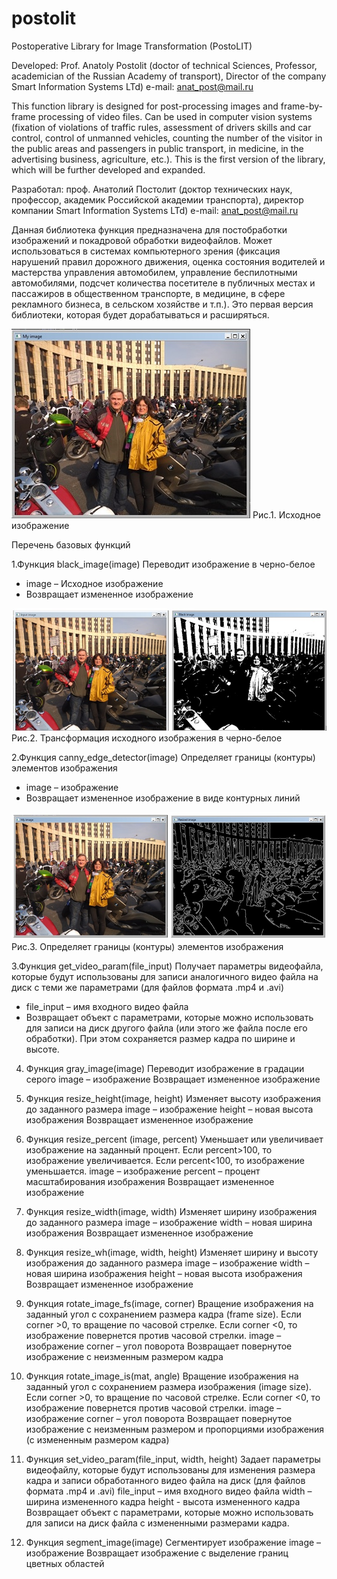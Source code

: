 # postolit
Postoperative Library for Image Transformation (PostoLIT)

Developed: Prof. Anatoly Postolit 
(doctor of technical Sciences, Professor, academician of the Russian Academy of transport),
Director of the company Smart Information Systems LTd)
e-mail: anat_post@mail.ru

This function library is designed for post-processing images and frame-by-frame processing of video files. Can be used in computer vision systems (fixation of violations of traffic rules, assessment of drivers skills and car control, control of unmanned vehicles, counting the number of the visitor in the public areas and passengers in public transport, in medicine, in the advertising business, agriculture, etc.).
This is the first version of the library, which will be further developed and expanded.

Разработал: проф. Анатолий Постолит 
          (доктор технических наук, профессор, академик Российской академии транспорта),
          директор компании Smart Information Systems LTd)
 e-mail: anat_post@mail.ru

Данная библиотека функция предназначена для постобработки изображений и покадровой обработки видеофайлов. Может использоваться в системах компьютерного зрения (фиксация нарушений правил дорожного движения, оценка состояния водителей и мастерства управления автомобилем, управление беспилотными автомобилями, подсчет количества посетителе в публичных местах и пассажиров в общественном транспорте,  в медицине, в сфере рекламного бизнеса, в сельском хозяйстве и т.п.).
Это первая версия библиотеки, которая будет дорабатываться и расширяться.

![alt text](images/Input_im.jpg "Исходное изображение")
Рис.1. Исходное изображение

Перечень базовых функций

1.Функция black_image(image)
Переводит изображение в черно-белое
- image – Исходное изображение
- Возвращает измененное изображение

![alt text](images/Black_im.jpg "Трансмформация в черно-белое")
Рис.2. Трансформация исходного изображения в черно-белое

2.Функция canny_edge_detector(image)
Определяет границы (контуры) элементов изображения
- image – изображение
- Возвращает измененное изображение в виде контурных линий

![alt text](images/Canny_im.jpg "Контуры элементов изображения")
Рис.3. Определяет границы (контуры) элементов изображения

3.Функция get_video_param(file_input)
Получает параметры видеофайла, которые будут использованы для записи  аналогичного видео файла на диск с теми же параметрами (для файлов формата .mp4 и .avi)
- file_input – имя входного видео файла
- Возвращает объект с параметрами, которые можно использовать для записи на диск другого файла (или этого же файла после его обработки). При этом сохраняется размер кадра по ширине и высоте.

4. Функция gray_image(image)	Переводит изображение в градации серого	image – изображение
Возвращает измененное изображение

5. Функция resize_height(image, height)	Изменяет высоту изображения до заданного размера	image – изображение
height – новая высота изображения
Возвращает измененное изображение

6. Функция resize_percent (image, percent)
	Уменьшает или увеличивает изображение на заданный процент. Если percent>100, то изображение увеличивается. Если percent<100, то изображение уменьшается.	image – изображение
percent – процент масштабирования изображения
Возвращает измененное изображение

7. Функция resize_width(image, width)	Изменяет ширину изображения до заданного размера	image – изображение
width – новая ширина изображения
Возвращает измененное изображение

8. Функция resize_wh(image, width, height)	Изменяет ширину и высоту изображения до заданного размера	image – изображение
width – новая ширина изображения
height – новая высота изображения
Возвращает измененное изображение

9. Функция rotate_image_fs(image, corner)	Вращение изображения на заданный угол с сохранением размера кадра (frame size). Если corner >0, то вращение по часовой стрелке. Если corner <0, то изображение повернется против часовой стрелки.	image – изображение
corner – угол поворота
Возвращает повернутое изображение с неизменным размером кадра

10. Функция rotate_image_is(mat, angle)	Вращение изображения на заданный угол с сохранением размера изображения (image size). Если corner >0, то вращение по часовой стрелке. Если corner <0, то изображение повернется против часовой стрелки.	image – изображение
corner – угол поворота
Возвращает повернутое изображение с неизменным размером и пропорциями изображения (с измененным размером кадра)

11. Функция set_video_param(file_input, width, height)	Задает параметры видеофайлу, которые будут использованы для изменения размера кадра и записи  обработанного видео файла на диск (для файлов формата .mp4 и .avi)	file_input – имя входного видео файла
width – ширина измененного кадра
height - высота измененного кадра
Возвращает объект с параметрами, которые можно использовать для записи на диск файла с измененными размерами кадра.

12. Функция segment_image(image)	Сегментирует изображение	image – изображение
Возвращает изображение с выделение границ цветных областей




 
 
